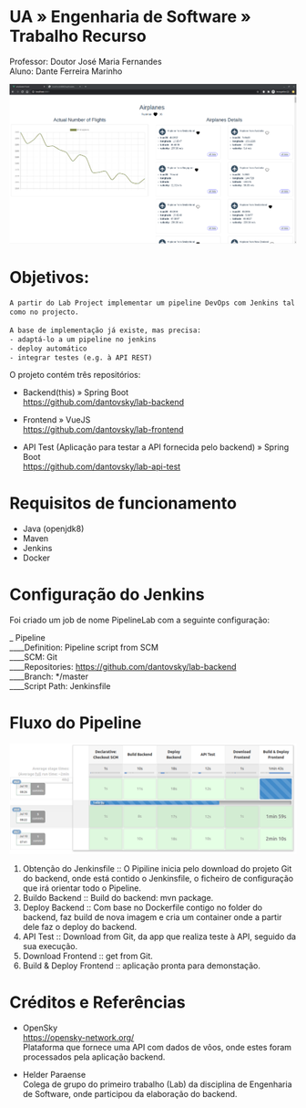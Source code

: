 # UA » Engenharia de Software » Trabalho Recurso  

Professor: Doutor José Maria Fernandes  
Aluno: Dante Ferreira Marinho

![Frontend VueJS](https://raw.githubusercontent.com/dantovsky/lab-backend/master/print-of-planes.png "Frontend VueJS")

# Objetivos:
```
A partir do Lab Project implementar um pipeline DevOps com Jenkins tal como no projecto.

A base de implementação já existe, mas precisa:
- adaptá-lo a um pipeline no jenkins
- deploy automático
- integrar testes (e.g. à API REST)
```

O projeto contém três repositórios:

- Backend(this) » Spring Boot   
https://github.com/dantovsky/lab-backend

- Frontend » VueJS  
https://github.com/dantovsky/lab-frontend

- API Test (Aplicação para testar a API fornecida pelo backend) » Spring Boot  
https://github.com/dantovsky/lab-api-test

# Requisitos de funcionamento

- Java (openjdk8)
- Maven
- Jenkins
- Docker

# Configuração do Jenkins

Foi criado um job de nome PipelineLab com a seguinte configuração:

_ Pipeline  
____Definition: Pipeline script from SCM  
____SCM: Git  
____Repositories: https://github.com/dantovsky/lab-backend  
____Branch: */master  
____Script Path: Jenkinsfile  

# Fluxo do Pipeline

![Pipeline DevOps com Jenkins](https://raw.githubusercontent.com/dantovsky/lab-backend/master/screenshot-pipeline-jenkins.png "Pipeline DevOps com Jenkins")

1. Obtenção do Jenkinsfile :: O Pipiline inicia pelo download do projeto Git do backend, onde está contido o Jenkinsfile, o ficheiro de configuração que irá orientar todo o Pipeline.  
2. Buildo Backend :: Build do backend: mvn package.  
3. Deploy Backend :: Com base no Dockerfile contigo no folder do backend, faz build de nova imagem e cria um container onde a partir dele faz o deploy do backend.  
4. API Test :: Download from Git, da app que realiza teste à API, seguido da sua execução.  
5. Download Frontend :: get from Git.  
6. Build & Deploy Frontend :: aplicação pronta para demonstação.  

# Créditos e Referências

- OpenSky  
https://opensky-network.org/  
Plataforma que fornece uma API com dados de vôos, onde estes foram processados pela aplicação backend.

- Helder Paraense  
Colega de grupo do primeiro trabalho (Lab) da disciplina de Engenharia de Software, onde participou da elaboração do backend.


